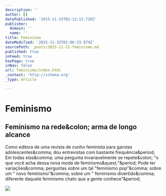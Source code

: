 ```yaml
---
description: ''
author: []
datePublished: '2015-11-15T02:12:12.720Z'
publisher:
  domain: ''
  name: ''
title: Feminismo
dateModified: '2015-11-15T02:06:33.974Z'
sourcePath: _posts/2015-11-15-feminismo.md
published: true
inFeed: true
hasPage: true
inNav: false
url: feminismo/index.html
_context: 'http://schema.org'
_type: Article

---
```

# Feminismo

<article style=""><h1>Feminismo na rede&amp;colon; arma de longo alcance</h1><p>Como editora de uma revista de cunho feminista para garotas adolescentes&amp;comma; dou entrevistas com bastante frequência&amp;period; Em todas elas&amp;comma; uma pergunta invariavelmente se repete&amp;colon; "o que você acha dessa nova moda de feminismo&amp;quest;"&amp;period; Pode ter variações&amp;comma; perguntas sobre um tal "feminismo pop"&amp;comma; sobre um " novo feminismo"&amp;comma; sobre um " feminismo divertido&amp;comma; diferente daquele feminismo chato que a gente conhece"&amp;period;</p><img src="http://pontoeletronico.me/wp-content/uploads/2015/11/ms-magazine.jpg" /></article>